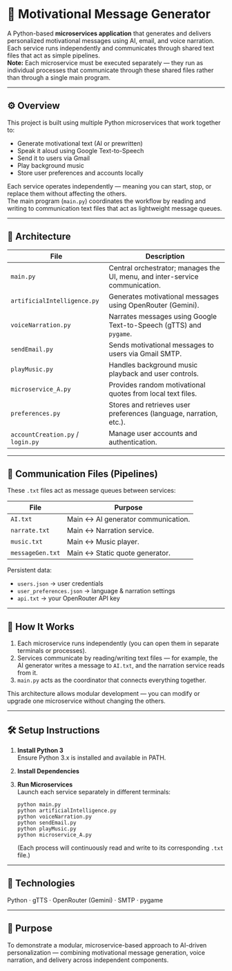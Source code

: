 # 💬 Motivational Message Generator

A Python-based **microservices application** that generates and delivers personalized motivational messages using AI, email, and voice narration.  
Each service runs independently and communicates through shared text files that act as simple pipelines.  
**Note:** Each microservice must be executed separately — they run as individual processes that communicate through these shared files rather than through a single main program.

---

## ⚙️ Overview

This project is built using multiple Python microservices that work together to:
- Generate motivational text (AI or prewritten)
- Speak it aloud using Google Text-to-Speech
- Send it to users via Gmail
- Play background music
- Store user preferences and accounts locally

Each service operates independently — meaning you can start, stop, or replace them without affecting the others.  
The main program (`main.py`) coordinates the workflow by reading and writing to communication text files that act as lightweight message queues.

---

## 🧩 Architecture

| File | Description |
|------|--------------|
| `main.py` | Central orchestrator; manages the UI, menu, and inter-service communication. |
| `artificialIntelligence.py` | Generates motivational messages using OpenRouter (Gemini). |
| `voiceNarration.py` | Narrates messages using Google Text-to-Speech (gTTS) and `pygame`. |
| `sendEmail.py` | Sends motivational messages to users via Gmail SMTP. |
| `playMusic.py` | Handles background music playback and user controls. |
| `microservice_A.py` | Provides random motivational quotes from local text files. |
| `preferences.py` | Stores and retrieves user preferences (language, narration, etc.). |
| `accountCreation.py` / `login.py` | Manage user accounts and authentication. |

---

## 📁 Communication Files (Pipelines)

These `.txt` files act as message queues between services:

| File | Purpose |
|------|----------|
| `AI.txt` | Main ↔ AI generator communication. |
| `narrate.txt` | Main ↔ Narration service. |
| `music.txt` | Main ↔ Music player. |
| `messageGen.txt` | Main ↔ Static quote generator. |

Persistent data:
- `users.json` → user credentials  
- `user_preferences.json` → language & narration settings  
- `api.txt` → your OpenRouter API key  

---

## 🧠 How It Works

1. Each microservice runs independently (you can open them in separate terminals or processes).  
2. Services communicate by reading/writing text files — for example, the AI generator writes a message to `AI.txt`, and the narration service reads from it.  
3. `main.py` acts as the coordinator that connects everything together.  

This architecture allows modular development — you can modify or upgrade one microservice without changing the others.

---

## 🛠 Setup Instructions

1. **Install Python 3**  
   Ensure Python 3.x is installed and available in PATH.

2. **Install Dependencies**  

3. **Run Microservices**  
   Launch each service separately in different terminals:
   ```
   python main.py
   python artificialIntelligence.py
   python voiceNarration.py
   python sendEmail.py
   python playMusic.py
   python microservice_A.py
   ```

   (Each process will continuously read and write to its corresponding `.txt` file.)

---

## 🧩 Technologies  
Python · gTTS · OpenRouter (Gemini) · SMTP · pygame  

---

## 🎯 Purpose  
To demonstrate a modular, microservice-based approach to AI-driven personalization — combining motivational message generation, voice narration, and delivery across independent components.
